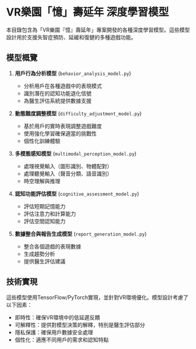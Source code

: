 # VR樂園「憶」壽延年 深度學習模型

本目錄包含為「VR樂園『憶』壽延年」專案開發的各種深度學習模型。這些模型設計用於支援失智症預防、延緩和復健的多種遊戲功能。

## 模型概覽

1. **用戶行為分析模型** (`behavior_analysis_model.py`)
   - 分析用戶在各種遊戲中的表現模式
   - 識別潛在的認知功能退化信號
   - 為醫生評估系統提供數據支援

2. **動態難度調整模型** (`difficulty_adjustment_model.py`)
   - 基於用戶的實時表現調整遊戲難度
   - 使用強化學習確保適當的挑戰性
   - 個性化訓練體驗

3. **多模態感知模型** (`multimodal_perception_model.py`)
   - 處理視覺輸入（圖形識別、物體配對）
   - 處理聽覺輸入（聲音分類、語音識別）
   - 時空理解與推理

4. **認知功能評估模型** (`cognitive_assessment_model.py`)
   - 評估短期記憶能力
   - 評估注意力和計算能力
   - 評估空間認知能力

5. **數據整合與報告生成模型** (`report_generation_model.py`)
   - 整合各個遊戲的表現數據
   - 生成趨勢分析
   - 提供醫生評估建議

## 技術實現

這些模型使用TensorFlow/PyTorch實現，並針對VR環境優化。模型設計考慮了以下因素：
- 即時性：確保VR環境中的低延遲反饋
- 可解釋性：提供對模型決策的解釋，特別是醫生評估部分
- 隱私保護：確保用戶數據安全處理
- 個性化：適應不同用戶的需求和認知特點 